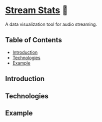 # [Stream Stats](https://stream-stats-frontend.herokuapp.com/) :musical_note:
A data visualization tool for audio streaming.

## Table of Contents
* [Introduction](#introduction)
* [Technologies](#technologies)
* [Example](#example)

## Introduction

## Technologies

## Example




